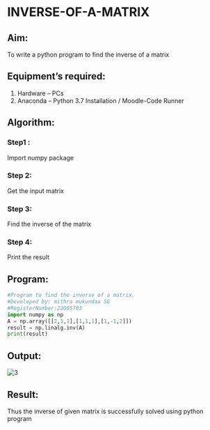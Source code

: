 # INVERSE-OF-A-MATRIX
## Aim:
To write a python program to find the inverse of a matrix
## Equipment’s required:
1. 	Hardware – PCs
2. 	Anaconda – Python 3.7 Installation / Moodle-Code Runner
## Algorithm:
### Step1 : 
Import numpy package
### Step 2:
Get the input matrix
### Step 3:
Find the inverse of the matrix
### Step 4: 
Print the result
## Program:
```python
#Program to find the inverse of a matrix.
#Developed by: mithra mukundaa SG
#RegisterNumber:22005703
import numpy as np
A = np.array([[2,1,1],[1,1,1],[1,-1,2]])
result = np.linalg.inv(A)
print(result)
```

## Output:
![3](https://user-images.githubusercontent.com/121418418/214908454-5113d53e-523c-4bcc-8a28-69d2e20dd63a.png)

## Result:
Thus the inverse of given matrix is successfully solved using python program

